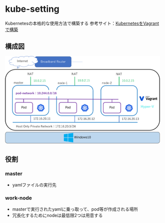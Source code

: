 # kube-setting
Kubernetesの本格的な使用方法で構築する
参考サイト：[KubernetesをVagrantで構築](https://qiita.com/MahoTakara/items/28cd766d0447140b7ae3)

## 構成図
![diagram](kube-diagram.png)

## 役割
### master
- yamlファイルの実行先

### work-node
- masterで実行されたyamlに乗っ取って、pod等が作成される場所
- 冗長化するためにnodeは最低限2つは用意する
